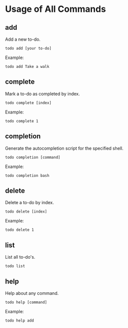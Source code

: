 # Usage of All Commands

## add
Add a new to-do.

```
todo add [your to-do]
```

Example:
```
todo add Take a walk
```

## complete
Mark a to-do as completed by index.

```
todo complete [index]
```

Example:
```
todo complete 1
```

## completion
Generate the autocompletion script for the specified shell.

```
todo completion [command]
```

Example:
```
todo completion bash
```

## delete
Delete a to-do by index.

```
todo delete [index]
```

Example:
```
todo delete 1
```

## list
List all to-do's.

```
todo list
```

## help
Help about any command.

```
todo help [command]
```

Example:
```
todo help add
```
